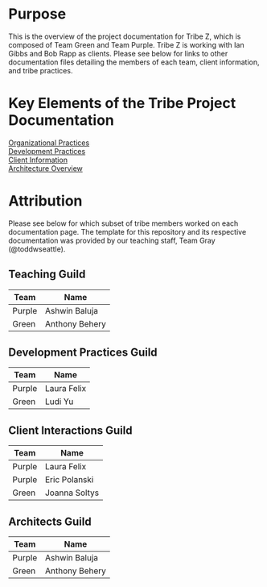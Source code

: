 # Purpose

This is the overview of the project documentation for Tribe Z, which is composed of Team Green and Team Purple. Tribe Z is working with Ian Gibbs and Bob Rapp as clients. Please see below for links to other documentation files detailing the members of each team, client information, and tribe practices.

# Key Elements of the Tribe Project Documentation

[Organizational Practices](Organizational-Practices.md)\
[Development Practices](Development-Practices.md)\
[Client Information](Client-Information.md)\
[Architecture Overview](Architecture-Overview.md)

# Attribution

Please see below for which subset of tribe members worked on each documentation page. The template for this repository and its respective documentation was provided by our teaching staff, Team Gray (@toddwseattle). 

## Teaching Guild

| Team   | Name           |
| ------ | -------------- |
| Purple | Ashwin Baluja  |
| Green  | Anthony Behery |

## Development Practices Guild

| Team   | Name           |
| ------ | -------------- |
| Purple | Laura Felix    |
| Green  | Ludi Yu        |

## Client Interactions Guild 

| Team   | Name           |
| ------ | -------------- |
| Purple | Laura Felix    |
| Purple | Eric Polanski  |
| Green  | Joanna Soltys  |

## Architects Guild

| Team   | Name           |
| ------ | -------------- |
| Purple | Ashwin Baluja  |
| Green  | Anthony Behery |
